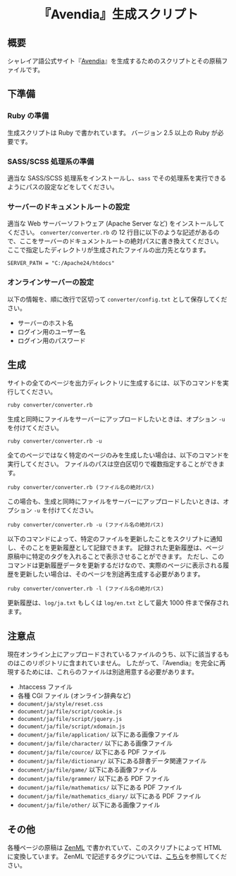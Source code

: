 <div align="center">
<h1>『Avendia』生成スクリプト</h1>
</div>


## 概要
シャレイア語公式サイト『[Avendia](http://ziphil.com/)』を生成するためのスクリプトとその原稿ファイルです。

## 下準備

### Ruby の準備
生成スクリプトは Ruby で書かれています。
バージョン 2.5 以上の Ruby が必要です。

### SASS/SCSS 処理系の準備
適当な SASS/SCSS 処理系をインストールし、`sass` でその処理系を実行できるようにパスの設定などをしてください。

### サーバーのドキュメントルートの設定
適当な Web サーバーソフトウェア (Apache Server など) をインストールしてください。
`converter/converter.rb` の 12 行目に以下のような記述があるので、ここをサーバーのドキュメントルートの絶対パスに書き換えてください。
ここで指定したディレクトリが生成されたファイルの出力先となります。
```
SERVER_PATH = "C:/Apache24/htdocs"
```

### オンラインサーバーの設定
以下の情報を、順に改行で区切って `converter/config.txt` として保存してください。

- サーバーのホスト名
- ログイン用のユーザー名
- ログイン用のパスワード

## 生成
サイトの全てのページを出力ディレクトリに生成するには、以下のコマンドを実行してください。
```
ruby converter/converter.rb
```
生成と同時にファイルをサーバーにアップロードしたいときは、オプション `-u` を付けてください。
```
ruby converter/converter.rb -u
```

全てのページではなく特定のページのみを生成したい場合は、以下のコマンドを実行してください。
ファイルのパスは空白区切りで複数指定することができます。
```
ruby converter/converter.rb (ファイル名の絶対パス)
```
この場合も、生成と同時にファイルをサーバーにアップロードしたいときは、オプション `-u` を付けてください。
```
ruby converter/converter.rb -u (ファイル名の絶対パス)
```

以下のコマンドによって、特定のファイルを更新したことをスクリプトに通知し、そのことを更新履歴として記録できます。
記録された更新履歴は、ページ原稿中に特定のタグを入れることで表示させることができます。
ただし、このコマンドは更新履歴データを更新するだけなので、実際のページに表示される履歴を更新したい場合は、そのページを別途再生成する必要があります。
```
ruby converter/converter.rb -l (ファイル名の絶対パス)
```
更新履歴は、`log/ja.txt` もしくは `log/en.txt` として最大 1000 件まで保存されます。

## 注意点
現在オンライン上にアップロードされているファイルのうち、以下に該当するものはこのリポジトリに含まれていません。
したがって、『Avendia』を完全に再現するためには、これらのファイルは別途用意する必要があります。

- .htaccess ファイル
- 各種 CGI ファイル (オンライン辞典など)
- `document/ja/style/reset.css`
- `document/ja/file/script/cookie.js`
- `document/ja/file/script/jquery.js`
- `document/ja/file/script/xdomain.js`
- `document/ja/file/application/` 以下にある画像ファイル
- `document/ja/file/character/` 以下にある画像ファイル
- `document/ja/file/cource/` 以下にある PDF ファイル
- `document/ja/file/dictionary/` 以下にある辞書データ関連ファイル
- `document/ja/file/game/` 以下にある画像ファイル
- `document/ja/file/grammer/` 以下にある PDF ファイル
- `document/ja/file/mathematics/` 以下にある PDF ファイル
- `document/ja/file/mathematics_diary/` 以下にある PDF ファイル
- `document/ja/file/other/` 以下にある画像ファイル

## その他
各種ページの原稿は [ZenML](https://github.com/Ziphil/Zenithal) で書かれていて、このスクリプトによって HTML に変換しています。
ZenML で記述するタグについては、[こちら](http://ziphil.com/other/other/10.html)を参照してください。